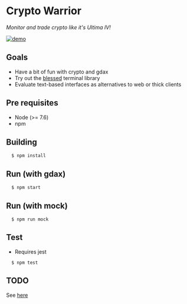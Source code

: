 # Crypto Warrior
*Monitor and trade crypto like it's Ultima IV!*

[![demo](https://github.com/stevenpack/cryptowarrior/raw/master/res/demo.gif)](https://github.com/stevenpack/cryptowarrior/raw/master/res/demo.gif)

## Goals

- Have a bit of fun with crypto and gdax
- Try out the [blessed](https://github.com/chjj/blessed) terminal library
- Evaluate text-based interfaces as alternatives to web or thick clients 

## Pre requisites

- Node (>= 7.6)
- npm

## Building

```
  $ npm install
```

## Run (with gdax)

```
  $ npm start
```

## Run (with mock)

```
  $ npm run mock
```

## Test

- Requires jest

```
  $ npm test
```

## TODO

See [here](TODO.md)
